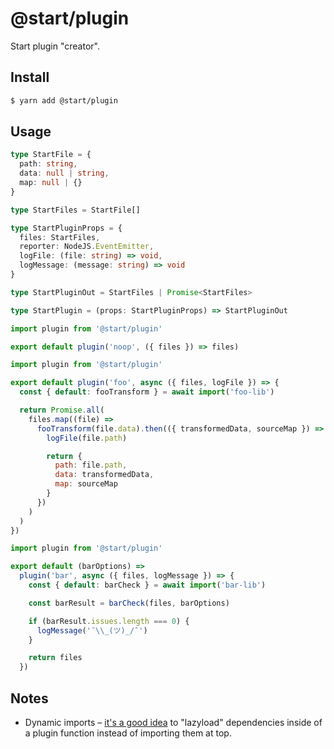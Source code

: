 # @start/plugin

Start plugin "creator".

## Install

```sh
$ yarn add @start/plugin
```

## Usage

```ts
type StartFile = {
  path: string,
  data: null | string,
  map: null | {}
}

type StartFiles = StartFile[]

type StartPluginProps = {
  files: StartFiles,
  reporter: NodeJS.EventEmitter,
  logFile: (file: string) => void,
  logMessage: (message: string) => void
}

type StartPluginOut = StartFiles | Promise<StartFiles>

type StartPlugin = (props: StartPluginProps) => StartPluginOut
```

```js
import plugin from '@start/plugin'

export default plugin('noop', ({ files }) => files)
```

```js
import plugin from '@start/plugin'

export default plugin('foo', async ({ files, logFile }) => {
  const { default: fooTransform } = await import('foo-lib')

  return Promise.all(
    files.map((file) =>
      fooTransform(file.data).then(({ transformedData, sourceMap }) => {
        logFile(file.path)

        return {
          path: file.path,
          data: transformedData,
          map: sourceMap
        }
      })
    )
  )
})
```

```js
import plugin from '@start/plugin'

export default (barOptions) =>
  plugin('bar', async ({ files, logMessage }) => {
    const { default: barCheck } = await import('bar-lib')

    const barResult = barCheck(files, barOptions)

    if (barResult.issues.length === 0) {
      logMessage('¯\\_(ツ)_/¯')
    }

    return files
  })
```

## Notes

* Dynamic imports – [it's a good idea](https://github.com/gulpjs/gulp/issues/632) to "lazyload" dependencies inside of a plugin function instead of importing them at top.

